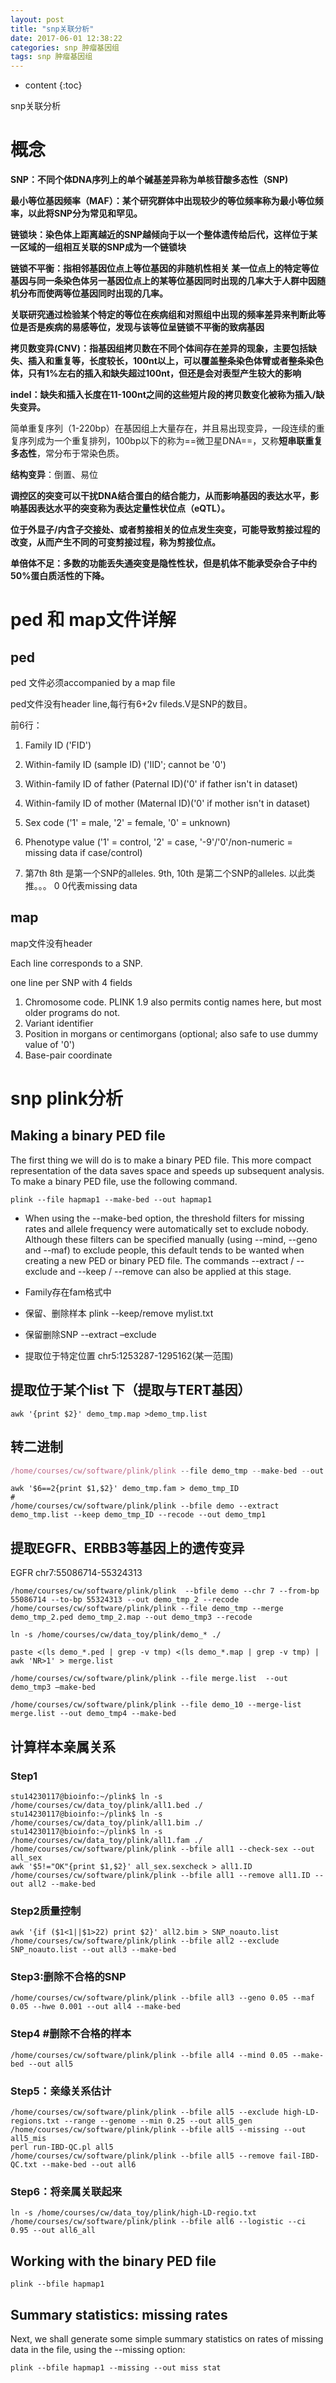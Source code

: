 ```yaml
---
layout: post
title: "snp关联分析"
date: 2017-06-01 12:38:22
categories: snp 肿瘤基因组
tags: snp 肿瘤基因组
---
```


* content 
{:toc}

snp关联分析










# 概念
**SNP：不同个体DNA序列上的单个碱基差异称为单核苷酸多态性（SNP)**

**最小等位基因频率（MAF）：某个研究群体中出现较少的等位频率称为最小等位频率，以此将SNP分为常见和罕见。**

**链锁块：染色体上距离越近的SNP越倾向于以一个整体遗传给后代，这样位于某一区域的一组相互关联的SNP成为一个链锁块**

**链锁不平衡：指相邻基因位点上等位基因的非随机性相关 某一位点上的特定等位基因与同一条染色体另一基因位点上的某等位基因同时出现的几率大于人群中因随机分布而使两等位基因同时出现的几率。**

**关联研究通过检验某个特定的等位在疾病组和对照组中出现的频率差异来判断此等位是否是疾病的易感等位，发现与该等位呈链锁不平衡的致病基因**

**拷贝数变异(CNV)：指基因组拷贝数在不同个体间存在差异的现象，主要包括缺失、插入和重复等，长度较长，100nt以上，可以覆盖整条染色体臂或者整条染色体，只有1%左右的插入和缺失超过100nt，但还是会对表型产生较大的影响**

**indel：缺失和插入长度在11-100nt之间的这些短片段的拷贝数变化被称为插入/缺失变异。**

简单重复序列（1-220bp）在基因组上大量存在，并且易出现变异，一段连续的重复序列成为一个重复排列，100bp以下的称为==微卫星DNA==，又称**短串联重复多态性**，常分布于常染色质。

**结构变异**：倒置、易位

**调控区的突变可以干扰DNA结合蛋白的结合能力，从而影响基因的表达水平，影响基因表达水平的突变称为表达定量性状位点（eQTL）。**

**位于外显子/内含子交接处、或者剪接相关的位点发生突变，可能导致剪接过程的改变，从而产生不同的可变剪接过程，称为剪接位点。**

**单倍体不足：多数的功能丢失通突变是隐性性状，但是机体不能承受杂合子中约50%蛋白质活性的下降。**

# ped 和 map文件详解
## ped
ped 文件必须accompanied by a map file

ped文件没有header line,每行有6+2v fileds.V是SNP的数目。

前6行：
1. Family ID ('FID')

2. Within-family ID (sample ID) ('IID'; cannot be '0')

3. Within-family ID of father (Paternal ID)('0' if father isn't in dataset)

4. Within-family ID of mother (Maternal ID)('0' if mother isn't in dataset)
5. Sex code ('1' = male, '2' = female, '0' = unknown)
6. Phenotype value ('1' = control, '2' = case, '-9'/'0'/non-numeric = missing data if case/control)

7. 第7th 8th 是第一个SNP的alleles. 9th, 10th 是第二个SNP的alleles. 以此类推。。。 0 0代表missing data

## map
map文件没有header

Each line corresponds to a SNP.

one line per SNP with 4 fields

1. Chromosome code. PLINK 1.9 also permits contig names here, but most older programs do not.
2. Variant identifier
3. Position in morgans or centimorgans (optional; also safe to use dummy value of '0')
4. Base-pair coordinate

# snp plink分析
## Making a binary PED file
The first thing we will do is to make a binary PED file. This more compact representation of the data
saves space and speeds up subsequent analysis. To make a binary PED file, use the following command.


```
plink --file hapmap1 --make-bed --out hapmap1
```
- When using the --make-bed option, the threshold filters for missing rates and allele frequency were
automatically set to exclude nobody. Although these filters can be specified manually (using --mind,
--geno and --maf) to exclude people, this default tends to be wanted when creating a new PED or
binary PED file. The commands --extract / --exclude and --keep / --remove can also be applied
at this stage.

- Family存在fam格式中
- 保留、删除样本 plink --keep/remove mylist.txt
- 保留删除SNP  --extract –exclude
- 提取位于特定位置 chr5:1253287-1295162(某一范围)

## 提取位于某个list 下（提取与TERT基因）
```
awk '{print $2}' demo_tmp.map >demo_tmp.list
```
## 转二进制 
```js
/home/courses/cw/software/plink/plink --file demo_tmp --make-bed --out demo_tmp
```
```
awk '$6==2{print $1,$2}' demo_tmp.fam > demo_tmp_ID
#
/home/courses/cw/software/plink/plink --bfile demo --extract demo_tmp.list --keep demo_tmp_ID --recode --out demo_tmp1
```
## 提取EGFR、ERBB3等基因上的遗传变异

EGFR chr7:55086714-55324313

```
/home/courses/cw/software/plink/plink  --bfile demo --chr 7 --from-bp 55086714 --to-bp 55324313 --out demo_tmp_2 --recode
/home/courses/cw/software/plink/plink --file demo_tmp --merge demo_tmp_2.ped demo_tmp_2.map --out demo_tmp3 --recode

ln -s /home/courses/cw/data_toy/plink/demo_* ./  

paste <(ls demo_*.ped | grep -v tmp) <(ls demo_*.map | grep -v tmp) |  awk 'NR>1' > merge.list

/home/courses/cw/software/plink/plink --file merge.list  --out demo_tmp3 –make-bed

/home/courses/cw/software/plink/plink --file demo_10 --merge-list merge.list --out demo_tmp4 --make-bed
```

## 计算样本亲属关系
### Step1
```
stu14230117@bioinfo:~/plink$ ln -s /home/courses/cw/data_toy/plink/all1.bed ./
stu14230117@bioinfo:~/plink$ ln -s /home/courses/cw/data_toy/plink/all1.bim ./
stu14230117@bioinfo:~/plink$ ln -s /home/courses/cw/data_toy/plink/all1.fam ./
/home/courses/cw/software/plink/plink --bfile all1 --check-sex --out all_sex
awk '$5!="OK"{print $1,$2}' all_sex.sexcheck > all1.ID
/home/courses/cw/software/plink/plink --bfile all1 --remove all1.ID --out all2 --make-bed
```
### Step2质量控制
```
awk '{if ($1<1||$1>22) print $2}' all2.bim > SNP_noauto.list
/home/courses/cw/software/plink/plink --bfile all2 --exclude SNP_noauto.list --out all3 --make-bed
```
### Step3:删除不合格的SNP
```
/home/courses/cw/software/plink/plink --bfile all3 --geno 0.05 --maf 0.05 --hwe 0.001 --out all4 --make-bed  
```
### Step4 #删除不合格的样本
```
/home/courses/cw/software/plink/plink --bfile all4 --mind 0.05 --make-bed --out all5
```
### Step5：亲缘关系估计
```
/home/courses/cw/software/plink/plink --bfile all5 --exclude high-LD-regions.txt --range --genome --min 0.25 --out all5_gen
/home/courses/cw/software/plink/plink --bfile all5 --missing --out all5_mis
perl run-IBD-QC.pl all5  
/home/courses/cw/software/plink/plink --bfile all5 --remove fail-IBD-QC.txt --make-bed --out all6
```
### Step6：将亲属关联起来
```
ln -s /home/courses/cw/data_toy/plink/high-LD-regio.txt   
/home/courses/cw/software/plink/plink --bfile all6 --logistic --ci 0.95 --out all6_all
``` 


## Working with the binary PED file

```
plink --bfile hapmap1
```
## Summary statistics: missing rates
Next, we shall generate some simple summary statistics on rates of missing data in the file, using the
--missing option:

```
plink --bfile hapmap1 --missing --out miss stat
```










